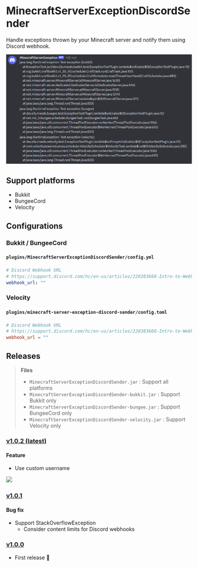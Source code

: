 # MinecraftServerExceptionDiscordSender

Handle exceptions thrown by your Minecraft server and notify them using Discord webhook.

![](assets/discord.png)

## Support platforms

- Bukkit
- BungeeCord
- Velocity

## Configurations

### Bukkit / BungeeCord

#### `plugins/MinecraftServerExceptionDiscordSender/config.yml`

```yaml
# Discord Webhook URL
# https://support.discord.com/hc/en-us/articles/228383668-Intro-to-Webhooks
webhook_url: ""
```

### Velocity

#### `plugins/minecraft-server-exception-discord-sender/config.toml`

```toml
# Discord Webhook URL
# https://support.discord.com/hc/en-us/articles/228383668-Intro-to-Webhooks
webhook_url = ""
```

## Releases

> **Files**
>
> - `MinecraftServerExceptionDiscordSender.jar` : Support all platforms
> - `MinecraftServerExceptionDiscordSender-bukkit.jar` : Support Bukkit only
> - `MinecraftServerExceptionDiscordSender-bungee.jar` : Support BungeeCord only
> - `MinecraftServerExceptionDiscordSender-velocity.jar` : Support Velocity only

### [v1.0.2 (latest)](https://github.com/wanko-zushi/MinecraftServerExceptionDiscordSender/releases/tag/1.0.2)

#### Feature

- Use custom username

![](https://support.discord.com/hc/article_attachments/360101553853/Screen_Shot_2020-12-15_at_4.51.38_PM.png)

### [v1.0.1](https://github.com/wanko-zushi/MinecraftServerExceptionDiscordSender/releases/tag/1.0.1)

#### Bug fix

- Support StackOverflowException
  - Consider content limits for Discord webhooks

### [v1.0.0](https://github.com/wanko-zushi/MinecraftServerExceptionDiscordSender/releases/tag/1.0.0)

- First release :tada:
